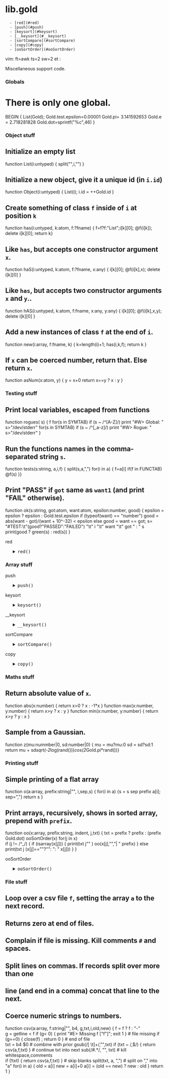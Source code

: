 #  lib.gold
      - [red](#red)
      - [push](#push)
      - [keysort](#keysort)
      - [__keysort](#__keysort)
      - [sortCompare](#sortCompare)
      - [copy](#copy)
      - [ooSortOrder](#ooSortOrder)

vim: ft=awk ts=2 sw=2 et :

Miscellaneous support code.

### Globals #################################################
# There is only one global.
BEGIN { List(Gold); 
  Gold.test.epsilon=0.00001
  Gold.pi= 3.141592653
  Gold.e = 2.718281828
  Gold.dot=sprintf("%c",46)  }

### Object stuff ############################################

## Initialize an empty list
function List(i:untyped) { 
  split("",i,"") }

## Initialize a new object, give it a unique id (in `i.id`)
function Object(i:untyped) { 
  List(i); i.id = ++Gold.id }

## Create something of class `f` inside of `i` at position `k`
function has(i:untyped, k:atom, f:?fname) { 
   f=f?f:"List";i[k][0]; @f(i[k]); delete i[k][0]; return k}

## Like `has`, but accepts one constructor argument `x`.
function haS(i:untyped, k:atom, f:?fname, x:any)  { 
  i[k][0]; @f(i[k],x); delete i[k][0] }

## Like `has`, but accepts two constructor arguments `x` and `y`..
function hAS(i:untyped, k:atom, f:fname, x:any, y:any) { 
  i[k][0]; @f(i[k],x,y); delete i[k][0] }

## Add a new instances of class `f` at the end of `i`.
function new(i:array, f:fname, k) { k=length(i)+1; has(i,k,f); return k }

## If `x` can be coerced number, return that. Else return `x`.
function asNum(x:atom,    y) {
  y = x+0
  return x==y ? x : y }

### Testing stuff ############################################

## Print local variables, escaped from functions
function rogues(   s) { f
  for(s in SYMTAB) if (s ~ /^[A-Z]/)  print "#W> Global: " s>"/dev/stderr" 
  for(s in SYMTAB) if (s ~ /^[_a-z]/) print "#W> Rogue: "  s>"/dev/stderr" }

## Run the functions names in the comma-separated string `s`.
function tests(s:string,     a,i,f) {
  split(s,a,",") 
  for(i in a) {
     f=a[i]
     if(f in FUNCTAB)
       @f(s) }}

## Print "PASS" if `got` same as `want1` (and print "FAIL" otherwise).
function ok(s:string, got:atom, want:atom,   epsilon:number,       good) {
  epsilon = epsilon ? epsilon : Gold.test.epsilon
  if (typeof(want) == "number") 
    good = abs(want - got)/(want + 10^-32)  < epsilon
  else
    good = want == got;
  s= "#TEST:\t"(good?"PASSED":"FAILED") "\t" i "\t" want "\t" got " : " s
  print(good ? green(s) : red(s)) }

 red

<ul><details><summary><tt> red()</tt></summary>

```awk
function red(x)   { return "\033[31m"x"\033[0m" }
function green(x) { return "\033[32m"x"\033[0m" }
```

</details></ul>

### Array stuff ############################################

 push

<ul><details><summary><tt> push()</tt></summary>

```awk
function push(a,i,x) { a[length(a)+1] = x; return x }
```

</details></ul>

 keysort

<ul><details><summary><tt> keysort()</tt></summary>

```awk
function keysort(a,k) { 
  Gold["keysort"]=k; return asort(a,a,"__keysort") }
```

</details></ul>

 __keysort

<ul><details><summary><tt> __keysort()</tt></summary>

```awk
function __keysort(i1,x,i2,y) {
  return sortCompare(x[ Gold["keysort"] ] + 0,
                     y[ Gold["keysort"] ] + 0) } 
```

</details></ul>

 sortCompare

<ul><details><summary><tt> sortCompare()</tt></summary>

```awk
function sortCompare(x,y) { return x<y ? -1 : (x==y?0:1) }
```

</details></ul>

 copy

<ul><details><summary><tt> copy()</tt></summary>

```awk
function copy(a,b,   j) { 
  for(j in a) 
    if(isarray(a[j]))  {
      has(b,j)
      copy(a[j], b[j]) 
    } else
      b[j] = a[j] 
}
```

</details></ul>

### Maths stuff ############################################

## Return absolute value of `x`.
function abs(x:number)           { return x>0 ? x : -1*x }
function max(x:number, y:number) { return x>y ? x : y }
function min(x:number, y:number) { return x>y ? y : x }

## Sample from a Gaussian.
function z(mu:nummber|0, sd:number|0) {
  mu = mu?mu:0
  sd = sd?sd:1  
  return mu + sd*sqrt(-2*log(rand()))*cos(2*Gold.pi*rand())}

### Printing stuff #########################################

## Simple printing of a flat array
function o(a:array, prefix:string|"",     i,sep,s) {
  for(i in a) {s = s sep prefix a[i]; sep=","}
  return  s }

## Print arrays, recursively, shows in sorted array, prepend with `prefix`.
function oo(x:array, prefix:string,   indent,      j,txt) {
  txt = prefix ? prefix : (prefix Gold.dot)
  ooSortOrder(x)
  for(j in x)  
    if (j !~ /^_/) {
      if (isarray(x[j]))   {
        print(txt j"" )
        oo(x[j],"","|  " prefix)
      } else
        print(txt j (x[j]==""?"": ": " x[j])) } }

 ooSortOrder

<ul><details><summary><tt> ooSortOrder()</tt></summary>

```awk
function ooSortOrder(x, j) {
  for (j in x)
    return PROCINFO["sorted_in"] = \
      typeof(j + 1)=="number" ? "@ind_num_asc" : "@ind_str_asc" }
```

</details></ul>

### File stuff #########################################

## Loop over a csv file `f`, setting the array `a` to the next record.
## Returns zero at end of files.
## Complain if file is missing. Kill comments `#` and spaces.
## Split lines on commas. If records split over more than one 
## line (and end in a comma) concat that line to the next.
## Coerce numeric strings to numbers.
function csv(a:array, f:string|"",       b4, g,txt,i,old,new) {
  f = f ? f : "-"             
  g = getline < f
  if (g< 0) { print "#E> Missing f ["f"]"; exit 1 } # file missing
  if (g==0) { close(f) ; return 0 }       # end of file                   
  txt = b4 $0                             # combine with prior
  gsub(/[ \t]+/,"",txt)
  if (txt ~ /,$/) { return csv(a,f,txt) } # continue txt into next
  sub(/#.*/, "", txt)                    # kill whitespace,comments    
  if (!txt)       { return csv(a,f,txt) } # skip blanks
  split(txt, a, ",")                      # split on "," into "a"
  for(i in a) {
     old = a[i]
     new = a[i]+0
     a[i] = (old == new) ? new : old
  }
  return 1 } 
